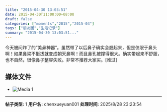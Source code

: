 ```yaml
---
title: "2015-04-30 13:03:51"
date: 2015-04-30T11:00:00+08:00
draft: false
categories: ["moments","2015","2015-04"]
tags: ["朋友圈","生活记录"]
summary: "2015-04-30 13:03:51..."
---
```


今天被问炸了的“美鼻神器”。虽然带了以后鼻子确实会翘起来，但是仅限于鼻头啊！如果鼻梁不挺拔就变成朝天鼻啊！而且鼻孔被撑得很大。确实带起来不舒服，也不自然，很像鼻子整容失败。非常不推荐大家买。[难过]

## 媒体文件

- ![Media 1](/Moments/photos/2015-04-30/201504301303510.jpg)

---

**帖子类型:** 1
**用户名:** chenxueyuan001
**处理时间:** 2025/8/28 23:23:54